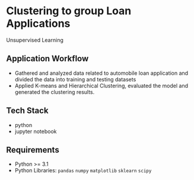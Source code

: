 # Clustering to group Loan Applications
Unsupervised Learning

## Application Workflow
- Gathered and analyzed data related to automobile loan application and divided the data into training and testing datasets
- Applied K-means and Hierarchical Clustering, evaluated the model and generated the clustering results.

## Tech Stack
- python
- jupyter notebook

## Requirements
* Python >= 3.1
* Python Libraries: `pandas` `numpy` `matplotlib` `sklearn` `scipy`
